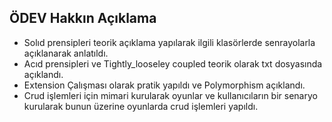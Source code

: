 

## ÖDEV Hakkın Açıklama
- Solıd prensipleri teorik açıklama yapılarak ilgili klasörlerde senrayolarla açıklanarak anlatıldı.
- Acıd prensipleri ve Tightly_looseley coupled teorik olarak txt dosyasında açıklandı.
- Extension Çalışması olarak pratik yapıldı ve Polymorphism açıklandı.
- Crud işlemleri için mimari kurularak oyunlar ve kullanıcıların bir senaryo kurularak bunun üzerine oyunlarda crud işlemleri yapıldı.



 
